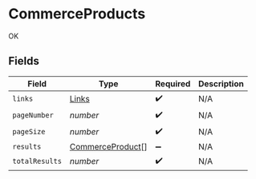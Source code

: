 # CommerceProducts

OK


## Fields

| Field                                                       | Type                                                        | Required                                                    | Description                                                 |
| ----------------------------------------------------------- | ----------------------------------------------------------- | ----------------------------------------------------------- | ----------------------------------------------------------- |
| `links`                                                     | [Links](../../models/shared/links.md)                       | :heavy_check_mark:                                          | N/A                                                         |
| `pageNumber`                                                | *number*                                                    | :heavy_check_mark:                                          | N/A                                                         |
| `pageSize`                                                  | *number*                                                    | :heavy_check_mark:                                          | N/A                                                         |
| `results`                                                   | [CommerceProduct](../../models/shared/commerceproduct.md)[] | :heavy_minus_sign:                                          | N/A                                                         |
| `totalResults`                                              | *number*                                                    | :heavy_check_mark:                                          | N/A                                                         |